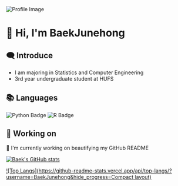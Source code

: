 <img src="https://capsule-render.vercel.app/api?type=soft&color=76819C&height=80&section=header&text=Baek's%20GihHub&fontSize=40&fontAlign=20" alt="Profile Image">
<h1>👋 Hi, I'm BaekJunehong</h1>

<h2>🗨 Introduce</h2>

- I am majoring in Statistics and Computer Engineering
- 3rd year undergraduate student at HUFS

<h2>📚 Languages</h2>

![Python Badge](https://img.shields.io/badge/Python-3776AB?style=flat&logo=Python&logoColor=white)
![R Badge](https://img.shields.io/badge/R-276DC3?style=flat&logo=R&logoColor=white)

<h2>🔧 Working on</h2>
<p>🎨 I'm currently working on beautifying my GitHub README</p>

[![Baek's GitHub stats](https://github-readme-stats.vercel.app/api?username=BaekJunehong&theme=radical)](https://github.com/anuraghazra/github-readme-stats)


[![Top Langs](https://github-readme-stats.vercel.app/api/top-langs/?username=BaekJunehong&hide_progress=Compact layout)](https://github.com/anuraghazra/github-readme-stats)
